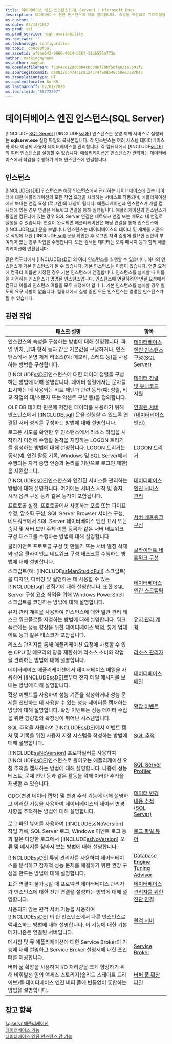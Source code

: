 ```yaml
---
title: 데이터베이스 엔진 인스턴스(SQL Server) | Microsoft Docs
description: 데이터베이스 엔진 인스턴스에 대해 알아봅니다. 속성을 구성하고 프로토콜을 사용하는 등 인스턴스에서 수행할 수 있는 작업에 대한 정보를 확인합니다.
ms.custom: ''
ms.date: 03/14/2017
ms.prod: sql
ms.prod_service: high-availability
ms.reviewer: ''
ms.technology: configuration
ms.topic: conceptual
ms.assetid: af9ae643-9866-4014-b36f-11ab556a773e
author: markingmyname
ms.author: maghan
ms.openlocfilehash: f5364e0120c6bb4cbd9d6f7bbf5dfa021a5591f2
ms.sourcegitcommit: da88320c474c1c9124574f90d549c50ee3387b4c
ms.translationtype: HT
ms.contentlocale: ko-KR
ms.lasthandoff: 07/01/2020
ms.locfileid: "85772597"
---
```

# <a name="database-engine-instances-sql-server"></a>데이터베이스 엔진 인스턴스(SQL Server)
 [!INCLUDE [SQL Server](../../includes/applies-to-version/sqlserver.md)]
  [!INCLUDE[ssDE](../../includes/ssde-md.md)] 인스턴스는 운영 체제 서비스로 실행되는 **sqlservr.exe** 실행 파일의 복사본입니다. 각 인스턴스는 여러 시스템 데이터베이스와 하나 이상의 사용자 데이터베이스를 관리합니다. 각 컴퓨터에서 [!INCLUDE[ssDE](../../includes/ssde-md.md)]의 여러 인스턴스를 실행할 수 있습니다. 애플리케이션은 인스턴스가 관리하는 데이터베이스에서 작업을 수행하기 위해 인스턴스에 연결합니다.  
  
## <a name="instances"></a>인스턴스  
 [!INCLUDE[ssDE](../../includes/ssde-md.md)] 인스턴스는 해당 인스턴스에서 관리하는 데이터베이스에 있는 데이터에 대한 애플리케이션의 모든 작업 요청을 처리하는 서비스로 작동되며, 애플리케이션에서 보내는 연결 요청 (로그인)의 대상이 됩니다. 애플리케이션과 인스턴스가 개별 컴퓨터에 있는 경우 연결은 네트워크 연결을 통해 실행됩니다. 애플리케이션과 인스턴스가 동일한 컴퓨터에 있는 경우 SQL Server 연결은 네트워크 연결 또는 메모리 내 연결로 실행될 수 있습니다. 연결이 완료되면 애플리케이션은 해당 연결을 통해 인스턴스에 [!INCLUDE[tsql](../../includes/tsql-md.md)] 문을 보냅니다. 인스턴스는 데이터베이스의 데이터 및 개체를 기준으로 작업에 대한 [!INCLUDE[tsql](../../includes/tsql-md.md)] 문을 확인한 후 로그인 자격 증명에 필요한 권한이 부여되어 있는 경우 작업을 수행합니다. 모든 검색된 데이터는 오류 메시지 등과 함께 애플리케이션에 반환됩니다.  
  
 같은 컴퓨터에서 [!INCLUDE[ssDE](../../includes/ssde-md.md)] 의 여러 인스턴스를 실행할 수 있습니다. 하나의 인스턴스가 기본 인스턴스가 될 수 있습니다. 기본 인스턴스는 이름이 없습니다. 연결 요청에 컴퓨터 이름만 지정된 경우 기본 인스턴스에 연결합니다. 인스턴스를 설치할 때 이름을 지정하는 인스턴스가 명명된 인스턴스입니다. 인스턴스에 연결하려면 연결 요청에서 컴퓨터 이름과 인스턴스 이름을 모두 지정해야 합니다. 기본 인스턴스를 설치할 경우 별도의 요구 사항이 없습니다. 컴퓨터에서 실행 중인 모든 인스턴스는 명명된 인스턴스가 될 수 있습니다.  
  
## <a name="related-tasks"></a>관련 작업  
  
|태스크 설명|항목|  
|----------------------|-----------|  
|인스턴스의 속성을 구성하는 방법에 대해 설명합니다. 파일 위치, 날짜 형식 등과 같은 기본값을 구성하거나, 인스턴스에서 운영 체제 리소스(예: 메모리, 스레드 등)를 사용하는 방법을 구성합니다.|[데이터베이스 엔진 인스턴스 구성&#40;SQL Server&#41;](../../database-engine/configure-windows/configure-database-engine-instances-sql-server.md)|  
|[!INCLUDE[ssDE](../../includes/ssde-md.md)]인스턴스에 대한 데이터 정렬을 구성하는 방법에 대해 설명합니다. 데이터 정렬에서는 문자를 표시하는 데 사용되는 비트 패턴과 관련 동작(예: 정렬, 비교 작업의 대/소문자 또는 악센트 구분 등)을 정의합니다.|[데이터 정렬 및 유니코드 지원](../../relational-databases/collations/collation-and-unicode-support.md)|  
|OLE DB 데이터 원본에 저장된 데이터를 사용하기 위해 인스턴스에서 [!INCLUDE[tsql](../../includes/tsql-md.md)] 문을 실행할 수 있도록 연결된 서버 정의를 구성하는 방법에 대해 설명합니다.|[연결된 서버&#40;데이터베이스 엔진&#41;](../../relational-databases/linked-servers/linked-servers-database-engine.md)|  
|로그온 시도를 확인한 후 인스턴스에서 리소스 작업을 시작하기 이전에 수행할 동작을 지정하는 LOGON 트리거를 생성하는 방법에 대해 설명합니다. LOGON 트리거는 동작(예: 연결 활동 기록, Windows 및 SQL Server에서 수행되는 자격 증명 인증과 논리를 기반으로 로그인 제한)을 지원합니다.|[LOGON 트리거](../../relational-databases/triggers/logon-triggers.md)|  
|[!INCLUDE[ssDE](../../includes/ssde-md.md)]인스턴스와 연결된 서비스를 관리하는 방법에 대해 설명합니다. 여기에는 서비스 시작 및 중지, 시작 옵션 구성 등과 같은 동작이 포함됩니다.|[데이터베이스 엔진 서비스 관리](../../database-engine/configure-windows/manage-the-database-engine-services.md)|  
|프로토콜 설정, 프로토콜에서 사용하는 포트 또는 파이프 수정, 암호화 구성, SQL Server Browser 서비스 구성, 네트워크에서 SQL Server 데이터베이스 엔진 표시 또는 숨김 및 서버 보안 주체 이름 등록과 같은 서버 네트워크 구성 태스크를 수행하는 방법에 대해 설명합니다.|[서버 네트워크 구성](../../database-engine/configure-windows/server-network-configuration.md)|  
|클라이언트 프로토콜 구성 및 만들기 또는 서버 별칭 삭제와 같은 클라이언트 네트워크 구성 태스크를 수행하는 방법에 대해 설명합니다.|[클라이언트 네트워크 구성](../../database-engine/configure-windows/client-network-configuration.md)|  
|스크립트(예: [!INCLUDE[ssManStudioFull](../../includes/ssmanstudiofull-md.md)] 스크립트)를 디자인, 디버깅 및 실행하는 데 사용할 수 있는 [!INCLUDE[tsql](../../includes/tsql-md.md)] 편집기에 대해 설명합니다. 또한 SQL Server 구성 요소 작업을 위해 Windows PowerShell 스크립트를 코딩하는 방법에 대해 설명합니다.|[데이터베이스 엔진 스크립팅](../../relational-databases/scripting/database-engine-scripting.md)|  
|유지 관리 계획을 사용하여 인스턴스에 대한 일반 관리 태스크 워크플로를 지정하는 방법에 대해 설명합니다. 워크플로에는 성능 향상을 위한 데이터베이스 백업, 통계 업데이트 등과 같은 태스크가 포함됩니다.|[유지 관리 계획](../../relational-databases/maintenance-plans/maintenance-plans.md)|  
|리소스 관리자를 통해 애플리케이션 요청에 사용할 수 있는 CPU 및 메모리의 양을 제한하여 리소스 소비와 작업을 관리하는 방법에 대해 설명합니다.|[리소스 관리자](../../relational-databases/resource-governor/resource-governor.md)|  
|데이터베이스 애플리케이션에서 데이터베이스 메일을 사용하여 [!INCLUDE[ssDE](../../includes/ssde-md.md)]로부터 전자 메일 메시지를 보내는 방법에 대해 설명합니다.|[데이터베이스 메일](../../relational-databases/database-mail/database-mail.md)|  
|확장 이벤트를 사용하여 성능 기준을 작성하거나 성능 문제를 진단하는 데 사용할 수 있는 성능 데이터를 캡처하는 방법에 대해 설명합니다. 확장 이벤트는 성능 데이터 수집을 위한 경량형의 확장성이 뛰어난 시스템입니다.|[확장 이벤트](../../relational-databases/extended-events/extended-events.md)|  
|SQL 추적을 사용하여 [!INCLUDE[ssDE](../../includes/ssde-md.md)]에서 이벤트 캡처 및 기록을 위한 사용자 지정 시스템을 작성하는 방법에 대해 설명합니다.|[SQL 추적](../../relational-databases/sql-trace/sql-trace.md)|  
|[!INCLUDE[ssNoVersion](../../includes/ssnoversion-md.md)] 프로파일러를 사용하여 [!INCLUDE[ssDE](../../includes/ssde-md.md)]인스턴스로 들어오는 애플리케이션 요청 추적을 캡처하는 방법에 대해 설명합니다. 나중에 성능 테스트, 문제 진단 등과 같은 활동을 위해 이러한 추적을 재생할 수 있습니다.|[SQL Server Profiler](../../tools/sql-server-profiler/sql-server-profiler.md)|  
|CDC(변경 데이터 캡처) 및 변경 추적 기능에 대해 설명하고 이러한 기능을 사용하여 데이터베이스의 데이터 변경 사항을 추적하는 방법에 대해 설명합니다.|[데이터 변경 내용 추적&#40;SQL Server&#41;](../../relational-databases/track-changes/track-data-changes-sql-server.md)|  
|로그 파일 뷰어를 사용하여 [!INCLUDE[ssNoVersion](../../includes/ssnoversion-md.md)] 작업 기록, SQL Server 로그, Windows 이벤트 로그 등과 같은 다양한 로그에서 [!INCLUDE[ssNoVersion](../../includes/ssnoversion-md.md)] 오류 및 메시지를 찾아서 보는 방법에 대해 설명합니다.|[로그 파일 뷰어](../../relational-databases/logs/log-file-viewer.md)|  
|[!INCLUDE[ssDE](../../includes/ssde-md.md)] 튜닝 관리자를 사용하여 데이터베이스를 분석하고 잠재적 성능 문제를 해결하기 위한 권장 구성을 만드는 방법에 대해 설명합니다.|[Database Engine Tuning Advisor](../../relational-databases/performance/database-engine-tuning-advisor.md)|  
|표준 연결이 불가능할 때 프로덕션 데이터베이스 관리자가 인스턴스에 대한 진단 연결을 설정하는 방법에 대해 설명합니다.|[데이터베이스 관리자를 위한 진단 연결](../../database-engine/configure-windows/diagnostic-connection-for-database-administrators.md)|  
|사용되지 않는 원격 서버 기능을 사용하여 [!INCLUDE[ssDE](../../includes/ssde-md.md)] 의 한 인스턴스에서 다른 인스턴스로 액세스하는 방법에 대해 설명합니다. 이 기능에 대한 기본 메커니즘은 연결된 서버입니다.|[원격 서버](../../database-engine/configure-windows/remote-servers.md)|  
|메시징 및 큐 애플리케이션에 대한 Service Broker의 기능에 대해 설명하고 Service Broker 설명서에 대한 포인터를 제공합니다.|[Service Broker](../../database-engine/configure-windows/sql-server-service-broker.md)|  
|버퍼 풀 확장을 사용하여 I/O 처리량을 크게 향상하기 위해 비휘발성 임의 액세스 스토리지(솔리드 스테이트 드라이브)를 데이터베이스 엔진 버퍼 풀에 빈틈없이 통합하는 방법을 설명합니다.|[버퍼 풀 확장 파일](../../database-engine/configure-windows/buffer-pool-extension.md)|  
  
## <a name="see-also"></a>참고 항목  
 [sqlservr 애플리케이션](../../tools/sqlservr-application.md)   
 [데이터베이스 기능](../../relational-databases/database-features.md)   
 [데이터베이스 엔진 인스턴스 간 기능](../../relational-databases/database-engine-cross-instance-features.md)  
  
  
